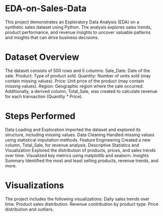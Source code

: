 # EDA-on-Sales-Data
This project demonstrates an Exploratory Data Analysis (EDA) on a synthetic sales dataset using Python. The analysis explores sales trends, product performance, and revenue insights to uncover valuable patterns and insights that can drive business decisions.

# Dataset Overview
The dataset consists of 500 rows and 5 columns:
Sale_Date: Date of the sale.
Product: Type of product sold.
Quantity: Number of units sold (may contain missing values).
Price: Unit price of the product (may contain missing values).
Region: Geographic region where the sale occurred.
Additionally, a derived column, Total_Sale, was created to calculate revenue for each transaction (Quantity * Price).

# Steps Performed
Data Loading and Exploration
Imported the dataset and explored its structure, including missing values.
Data Cleaning
Handled missing values using statistical imputation methods.
Feature Engineering
Created a new column, Total_Sale, for revenue analysis.
Descriptive Statistics and Visualization
Explored the distribution of products, prices, and sales trends over time.
Visualized key metrics using matplotlib and seaborn.
Insights Summary
Identified the most and least selling products, revenue trends, and more.

# Visualizations
The project includes the following visualizations:
Daily sales trends over time.
Product sales distribution.
Revenue contribution by product type.
Price distribution and outliers.
